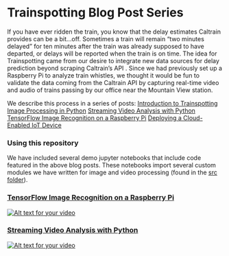 # Trainspotting Blog Post Series
If you have ever ridden the train, you know that the delay estimates Caltrain provides can be a bit…off. Sometimes a train will remain “two minutes delayed” for ten minutes after the train was already supposed to have departed, or delays will be reported when the train is on time. The idea for Trainspotting came from our desire to integrate new data sources for delay prediction beyond scraping Caltrain’s API . Since we had previously set up a Raspberry Pi to analyze train whistles, we thought it would be fun to validate the data coming from the Caltrain API by capturing real-time video and audio of trains passing by our office near the Mountain View station.

We describe this process in a series of posts:
    [Introduction to Trainspotting](https://svds.com/introduction-to-trainspotting/)
    [Image Processing in Python](http://www.svds.com/image-processing-python/)
    [Streaming Video Analysis with Python](http://www.svds.com/streaming-video-analysis-python/)
    [TensorFlow Image Recognition on a Raspberry Pi](http://svds.com/tensorflow-image-recognition-raspberry-pi/)
    [Deploying a Cloud-Enabled IoT Device]()

### Using this repository
We have included several demo jupyter notebooks that include code featured in the above blog posts. These notebooks import several custom modules we have written for image and video processing (found in the [src folder](/src)).

###  [TensorFlow Image Recognition on a Raspberry Pi](http://svds.com/tensorflow-image-recognition-raspberry-pi/)
[![Alt text for your video](https://img.youtube.com/vi/n0lCPXzaxTg/0.jpg?raw=true "TensorFlow Image Classification on a Raspberry Pi")](https://www.youtube.com/watch?v=n0lCPXzaxTg)

### [Streaming Video Analysis with Python](http://www.svds.com/streaming-video-analysis-python/)
[![Alt text for your video](https://img.youtube.com/vi/oLg50i2-No8/0.jpg?raw=true "Streaming Video Analysis with Python")](https://www.youtube.com/watch?v=oLg50i2-No8)
